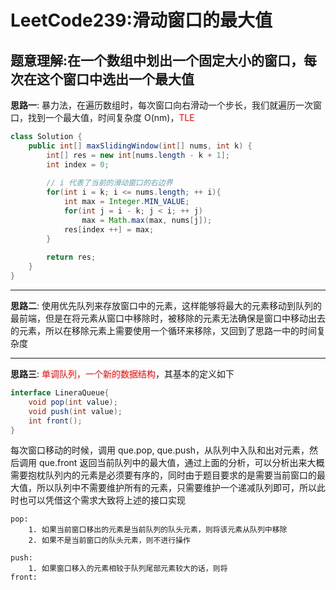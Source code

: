 # LeetCode239:滑动窗口的最大值

## 题意理解:在一个数组中划出一个固定大小的窗口，每次在这个窗口中选出一个最大值

**思路一**: 暴力法，在遍历数组时，每次窗口向右滑动一个步长，我们就遍历一次窗口，找到一个最大值，时间复杂度 O(nm)，<font color="red">TLE</font>
```java
class Solution {
    public int[] maxSlidingWindow(int[] nums, int k) {
        int[] res = new int[nums.length - k + 1];
        int index = 0;
        
        // i 代表了当前的滑动窗口的右边界
        for(int i = k; i <= nums.length; ++ i){
            int max = Integer.MIN_VALUE;
            for(int j = i - k; j < i; ++ j)
                max = Math.max(max, nums[j]);
            res[index ++] = max;
        }
        
        return res;
    }
}
```

---

**思路二**: 使用优先队列来存放窗口中的元素，这样能够将最大的元素移动到队列的最前端，但是在将元素从窗口中移除时，被移除的元素无法确保是窗口中移动出去的元素，所以在移除元素上需要使用一个循环来移除，又回到了思路一中的时间复杂度

---

**思路三**: <font color="red">单调队列，一个新的数据结构</font>，其基本的定义如下
```java
interface LineraQueue{
    void pop(int value);
    void push(int value);
    int front();
}
```
每次窗口移动的时候，调用 que.pop, que.push，从队列中入队和出对元素，然后调用 que.front 返回当前队列中的最大值，通过上面的分析，可以分析出来大概需要抱枕队列内的元素是必须要有序的，同时由于题目要求的是需要当前窗口的最大值，所以队列中不需要维护所有的元素，只需要维护一个递减队列即可，所以此时也可以凭借这个需求大致将上述的接口实现
```
pop:
    1. 如果当前窗口移出的元素是当前队列的队头元素，则将该元素从队列中移除
    2. 如果不是当前窗口的队头元素，则不进行操作

push:
    1. 如果窗口移入的元素相较于队列尾部元素较大的话，则将
front:
```